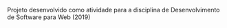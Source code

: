 Projeto desenvolvido como atividade para a disciplina de Desenvolvimento de Software para Web (2019)
